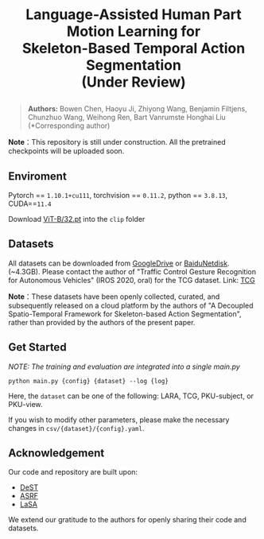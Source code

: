 # <p align=center> Language-Assisted Human Part Motion Learning for <br>Skeleton-Based Temporal Action Segmentation <br> (Under Review)</p>

> **Authors:**
> Bowen Chen, 
> Haoyu Ji, 
> Zhiyong Wang, 
> Benjamin Filtjens, 
> Chunzhuo Wang, 
> Weihong Ren, 
> Bart Vanrumste 
> Honghai Liu (*Corresponding author)

**Note**：This repository is still under construction. All the pretrained checkpoints will be uploaded soon.

## Enviroment
Pytorch == `1.10.1+cu111`, 
torchvision == `0.11.2`, 
python == `3.8.13`, 
CUDA==`11.4`

Download [ViT-B/32.pt](https://openaipublic.azureedge.net/clip/models/40d365715913c9da98579312b702a82c18be219cc2a73407c4526f58eba950af/ViT-B-32.pt) into the `clip` folder
## Datasets
All datasets can be downloaded from
[GoogleDrive](https://drive.google.com/file/d/1JAX8OaIJQ7ZEaIg61axJoHCw1GZkim9Q/view?usp=sharing) or [BaiduNetdisk](https://pan.baidu.com/s/1PC0Pegpg7tfGyCVjbHbu6w?pwd=mrid). (~4.3GB). Please contact the author of "Traffic Control Gesture Recognition for Autonomous Vehicles" (IROS 2020, oral) for the TCG dataset. Link: [TCG](https://github.com/againerju/tcg_recognition)

**Note**：These datasets have been openly collected, curated, and subsequently released on a cloud platform by the authors of "A Decoupled Spatio-Temporal Framework for Skeleton-based Action Segmentation", rather than provided by the authors of the present paper.


## Get Started

_NOTE: The training and evaluation are integrated into a single main.py_


```shell
python main.py {config} {dataset} --log {log}
```

Here, the `dataset` can be one of the following: LARA, TCG, PKU-subject, or PKU-view.

If you wish to modify other parameters, please make the necessary changes in `csv/{dataset}/{config}.yaml`.


## Acknowledgement
Our code and repository are built upon:
* [DeST](https://github.com/lyhisme/dest)
* [ASRF](https://github.com/yiskw713/asrf)
* [LaSA](https://github.com/HaoyuJi/LaSA)

We extend our gratitude to the authors for openly sharing their code and datasets.